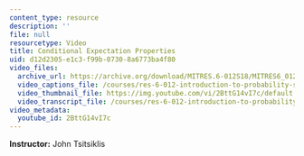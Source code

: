 ```yaml
---
content_type: resource
description: ''
file: null
resourcetype: Video
title: Conditional Expectation Properties
uid: d12d2305-e1c3-f99b-0730-8a6773ba4f80
video_files:
  archive_url: https://archive.org/download/MITRES.6-012S18/MITRES6_012S18_S13-01_300k.mp4
  video_captions_file: /courses/res-6-012-introduction-to-probability-spring-2018/e11825c0e7a3528e960bac37e5ae7c9f_2BttG14vI7c.vtt
  video_thumbnail_file: https://img.youtube.com/vi/2BttG14vI7c/default.jpg
  video_transcript_file: /courses/res-6-012-introduction-to-probability-spring-2018/36ef971a57ee21b1df6f9c0da40b87d7_2BttG14vI7c.pdf
video_metadata:
  youtube_id: 2BttG14vI7c
---
```


**Instructor:** John Tsitsiklis